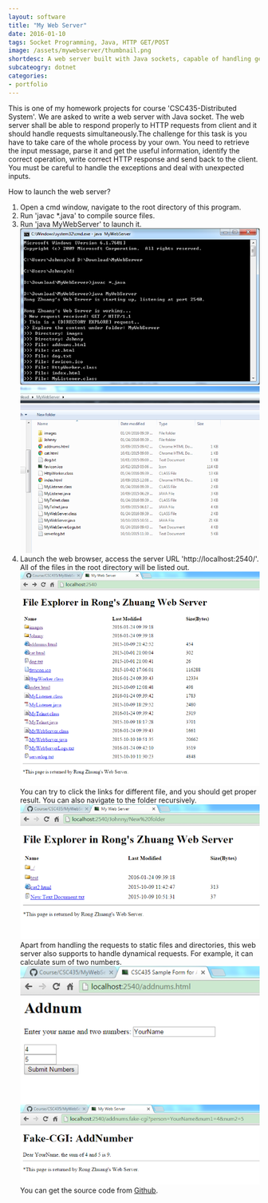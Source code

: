 ```yaml
---
layout: software
title: "My Web Server"
date: 2016-01-10
tags: Socket Programming, Java, HTTP GET/POST
image: /assets/mywebserver/thumbnail.png
shortdesc: A web server built with Java sockets, capable of handling general HTTP requests.
subcateogry: dotnet
categories:
- portfolio
---
```


This is one of my homework projects for course 'CSC435-Distributed System'. We are asked to write a web server with Java socket. The web server shall be able to respond properly to HTTP requests from client and it should handle requests simultaneously.The challenge for this task is you have to take care of the whole process by your own. You need to retrieve the input message, parse it and get the useful information, identify the correct operation, write correct HTTP response and send back to the client. You must be careful to handle the exceptions and deal with unexpected inputs.  

How to launch the web server?  
1. Open a cmd window, navigate to the root directory of this program.  
2. Run 'javac \*.java' to compile source files.  
3. Run 'java MyWebServer' to launch it.  
![startserver](/assets/mywebserver/startserver.png "startserver")  
![root](/assets/mywebserver/root.png "root")  
4. Launch the web browser, access the server URL 'http://localhost:2540/'. All of the files in the root directory will be listed out.  
![webserver](/assets/mywebserver/webserver.png "webserver")
You can try to click the links for different file, and you should get proper result. You can also navigate to the folder recursively.  
![recursive](/assets/mywebserver/recursive.png "recursive")
Apart from handling the requests to static files and directories, this web server also supports to handle dynamical requests. For example, it can calculate sum of two numbers.  
![cgi](/assets/mywebserver/cgi.png "cgi")  
![cgiresult](/assets/mywebserver/cgiresult.png "cgiresult")  
You can get the source code from [Github](https://github.com/jojozhuang/Course/tree/master/CSC435/MyWebServer "Source Code").
